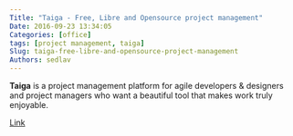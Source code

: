 ```yaml
---
Title: "Taiga - Free, Libre and Opensource project management"
Date: 2016-09-23 13:34:05
Categories: [office]
tags: [project management, taiga]
Slug: taiga-free-libre-and-opensource-project-management
Authors: sedlav
---
```


**Taiga** is a project management platform for agile developers &amp; designers and project managers who want a beautiful tool that makes work truly enjoyable.

[Link](https://taiga.io/)
